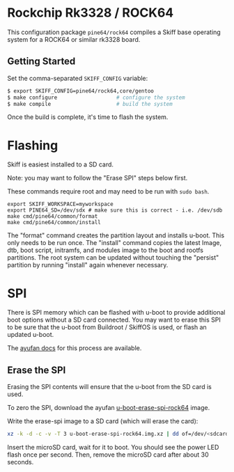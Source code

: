 # Rockchip Rk3328 / ROCK64

This configuration package `pine64/rock64` compiles a Skiff base operating
system for a ROCK64 or similar rk3328 board.

## Getting Started

Set the comma-separated `SKIFF_CONFIG` variable:

 ```sh
 $ export SKIFF_CONFIG=pine64/rock64,core/gentoo
 $ make configure                   # configure the system
 $ make compile                     # build the system
 ```

Once the build is complete, it's time to flash the system.

# Flashing

Skiff is easiest installed to a SD card.

Note: you may want to follow the "Erase SPI" steps below first.

These commands require root and may need to be run with `sudo bash`.

```
export SKIFF_WORKSPACE=myworkspace
export PINE64_SD=/dev/sdx # make sure this is correct - i.e. /dev/sdb
make cmd/pine64/common/format
make cmd/pine64/common/install
```

The "format" command creates the partition layout and installs u-boot. This only
needs to be run once. The "install" command copies the latest Image, dtb, boot
script, initramfs, and modules image to the boot and rootfs partitions. The root
system can be updated without touching the "persist" partition by running
"install" again whenever necessary.

# SPI

There is SPI memory which can be flashed with u-boot to provide additional boot
options without a SD card connected. You may want to erase this SPI to be sure
that the u-boot from Buildroot / SkiffOS is used, or flash an updated u-boot.

The [ayufan docs] for this process are available.

[ayufan docs]: https://github.com/ayufan-rock64/linux-build/blob/master/recipes/flash-spi.md

## Erase the SPI

Erasing the SPI contents will ensure that the u-boot from the SD card is used.

To zero the SPI, download the ayufan [u-boot-erase-spi-rock64] image.

[u-boot-erase-spi-rock64]: https://github.com/ayufan-rock64/linux-mainline-u-boot/releases/download/2021.07-ayufan-2021-gf128a779/u-boot-erase-spi-rock64.img.xz

Write the erase-spi image to a SD card (which will erase the card):

```sh
xz -k -d -c -v -T 3 u-boot-erase-spi-rock64.img.xz | dd of=/dev/<sdcard> bs=1M
```

Insert the microSD card, wait for it to boot. You should see the power LED flash
once per second. Then, remove the microSD card after about 30 seconds.
